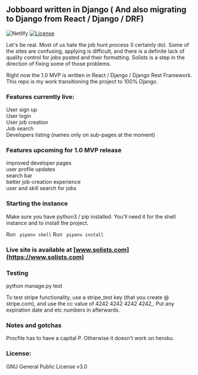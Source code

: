 ## Jobboard written in Django ( And also migrating to Django from React / Django / DRF)

![Netlify](https://img.shields.io/netlify/a71ca40d-f524-4c22-8ea2-9d42c6fdf177) 
[![License](https://img.shields.io/badge/License-GNU%203.0-blue.svg)](https://opensource.org/licenses/GPL-3.0)

Let's be real. Most of us hate the job hunt process (I certainly do). Some of the sites are confusing, applying is difficult, and there is a definite lack of quality control for jobs posted and their formatting. Solists is a step in the direction of fixing some of those problems.

Right now the 1.0 MVP is written in React / Django / Django Rest Framework. This repo is my work transitioning the project to 100% Django.

### Features currently live:

User sign up  
User login  
User job creation  
Job search  
Developers listing (names only on sub-pages at the moment)

### Features upcoming for 1.0 MVP release

improved developer pages  
user profile updates  
search bar  
better job-creation experience  
user and skill search for jobs

### Starting the instance

Make sure you have python3 / pip installed. You'll need it for the shell instance and to install the project.

Run <code> pipenv shell</code>
Run <code> pipenv install </code>

### Live site is available at [www.solists.com](https://www.solists.com)

### Testing

python manage.py test

To test stripe functionality, use a stripe_test key (that you create @ stripe.com), and use the cc value of 4242 4242 4242 4242,. Put any expiration date and etc numbers in afterwards.

### Notes and gotchas

Procfile has to have a capital P. Otherwise it doesn't work on heroku.

### License:
GNU General Public License v3.0
